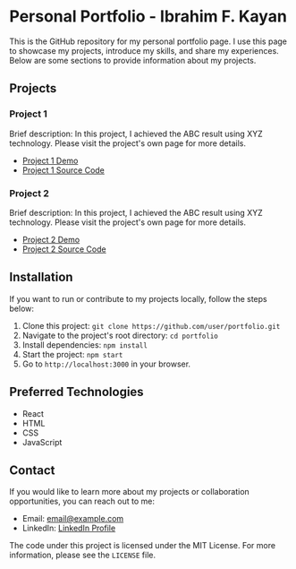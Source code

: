 # Personal Portfolio - Ibrahim F. Kayan

This is the GitHub repository for my personal portfolio page. I use this page to showcase my projects, introduce my skills, and share my experiences. Below are some sections to provide information about my projects.

## Projects

### Project 1

Brief description: In this project, I achieved the ABC result using XYZ technology. Please visit the project's own page for more details.

- [Project 1 Demo](https://projectdemo.com)
- [Project 1 Source Code](https://github.com/user/project1)

### Project 2

Brief description: In this project, I achieved the ABC result using XYZ technology. Please visit the project's own page for more details.

- [Project 2 Demo](https://projectdemo.com)
- [Project 2 Source Code](https://github.com/user/project2)

## Installation

If you want to run or contribute to my projects locally, follow the steps below:

1. Clone this project: `git clone https://github.com/user/portfolio.git`
2. Navigate to the project's root directory: `cd portfolio`
3. Install dependencies: `npm install`
4. Start the project: `npm start`
5. Go to `http://localhost:3000` in your browser.

## Preferred Technologies

- React
- HTML
- CSS
- JavaScript

## Contact

If you would like to learn more about my projects or collaboration opportunities, you can reach out to me:

- Email: [email@example.com](mailto:email@example.com)
- LinkedIn: [LinkedIn Profile](https://www.linkedin.com/in/user)

The code under this project is licensed under the MIT License. For more information, please see the `LICENSE` file.
